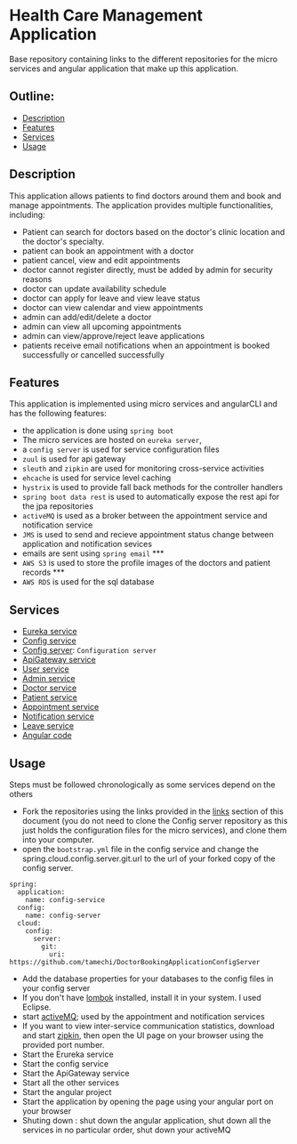 # Health Care Management Application
Base repository containing links to the different repositories for the micro services and angular application that make up this application.

## Outline:
* [Description](#description)
* [Features](#features)
* [Services](#services)
* [Usage](#usage)


## Description
This application allows patients to find doctors around them and book and manage appointments. The application provides multiple functionalities, including:
- Patient can search for doctors based on the doctor's clinic location and the doctor's specialty.
- patient can book an appointment with a doctor
- patient cancel, view and edit appointments
- doctor cannot register directly, must be added by admin for security reasons
- doctor can update availability schedule
- doctor can apply for leave and view leave status
- doctor can view calendar and view appointments
- admin can add/edit/delete a doctor
- admin can view all upcoming appointments
- admin can view/approve/reject leave applications
- patients receive email notifications when an appointment is booked successfully or cancelled successfully

## Features
This application is implemented using micro services and angularCLI and has the following features:
- the application is done using `spring boot`
- The micro services are hosted on `eureka server`,
- a `config server` is used for service configuration files
- `zuul` is used for api gateway
- `sleuth` and `zipkin` are used for monitoring cross-service activities
- `ehcache` is used for service level caching
- `hystrix` is used to provide fall back methods for the controller handlers
- `spring boot data rest` is used to automatically expose the rest api for the jpa repositories
- `activeMQ` is used as a broker between the appointment service and notification service
- `JMS` is used to send and recieve appointment status change between application and notification sevices
- emails are sent using `spring email` ***
- `AWS S3` is used to store the profile images of the doctors and patient records ***
- `AWS RDS` is used for the sql database


## Services
- [Eureka service](https://github.com/tamechi/DoctorAppointmentManagementSystem/tree/master/EurekaService) 
- [Config service](https://github.com/tamechi/DoctorAppointmentManagementSystem/tree/master/ConfigService) 
- [Config server](#): `Configuration server`
- [ApiGateway service](https://github.com/tamechi/DoctorAppointmentManagementSystem/tree/master/ApiGatewayService)  
- [User service](https://github.com/tamechi/DoctorAppointmentManagementSystem/tree/master/UserService) 
- [Admin service](https://github.com/tamechi/DoctorAppointmentManagementSystem/tree/master/AdminService)
- [Doctor service](https://github.com/tamechi/DoctorAppointmentManagementSystem/tree/master/DoctorService) 
- [Patient service](https://github.com/tamechi/DoctorAppointmentManagementSystem/tree/master/PatientService)
- [Appointment service](https://github.com/tamechi/DoctorAppointmentManagementSystem/tree/master/AppointmentService)
- [Notification service](https://github.com/tamechi/DoctorAppointmentManagementSystem/tree/master/NotificationService) 
- [Leave service](https://github.com/tamechi/DoctorAppointmentManagementSystem/tree/master/LeaveService)
- [Angular code](#)


## Usage
Steps must be followed chronologically as some services depend on the others
- Fork the repositories using the links provided in the [links](#repository-links) section of this document (you do not need to clone the Config server repository as this just holds the configuration files for the micro services), and clone them into your computer.
- open the `bootstrap.yml` file in the config service and change the spring.cloud.config.server.git.url to the url of your forked copy of the config server.
```
spring:
  application:
    name: config-service
  config:
    name: config-server
  cloud:
    config:
      server:
        git:
          uri: https://github.com/tamechi/DoctorBookingApplicationConfigServer
```
- Add the database properties for your databases to the config files in your config server
- If you don't have [lombok](https://projectlombok.org/setup/eclipse) installed, install it in your system. I used Eclipse.
- start [activeMQ](http://activemq.apache.org/getting-started.html); used by the appointment and notification services
- If you want to view inter-service communication statistics, download and start [zipkin](https://zipkin.io/pages/quickstart.html), then open the UI page on your browser using the provided port number.
- Start the Erureka service
- Start the config service
- Start the ApiGateway service
- Start all the other services
- Start the angular project
- Start the application by opening the page using your angular port on your browser
- Shuting down : shut down the angular application, shut down all the services in no particular order, shut down your activeMQ

